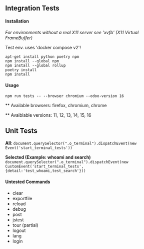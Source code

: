 ## Integration Tests

#### Installation

_For environments without a real X11 server see 'xvfb' (X11 Virtual
FrameBuffer)_

Test env. uses 'docker compose v2'!

```
apt-get install python poetry npm
npm install --global npm
npm install --global rollup
poetry install
npm install
```

#### Usage

```
npm run tests -- --browser chromium --odoo-version 16
```

\*\* Available browsers: firefox, chromium, chrome

\*\* Avaiblable versions: 11, 12, 13, 14, 15, 16

## Unit Tests

**All**:
`document.querySelector(".o_terminal").dispatchEvent(new Event('start_terminal_tests'))`

**Selected (Example: whoami and search)**
`document.querySelector(".o_terminal").dispatchEvent(new CustomEvent('start_terminal_tests', {detail:'test_whoami,test_search'}))`

#### Untested Commands

- clear
- exportfile
- reload
- debug
- post
- jstest
- tour (partial)
- logout
- lang
- login
